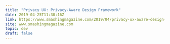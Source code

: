 ```yaml
---
title: "Privacy UX: Privacy-Aware Design Framework"
date: 2019-04-25T11:30:16Z
link: https://www.smashingmagazine.com/2019/04/privacy-ux-aware-design-framework/
site: www.smashingmagazine.com
topic: dev
draft: false
---
```

